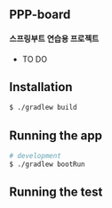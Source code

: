 ## PPP-board

#### 스프링부트 연습용 프로젝트

- TO DO

## Installation

```bash
$ ./gradlew build
```

## Running the app

```bash
# development
$ ./gradlew bootRun
```
## Running the test



